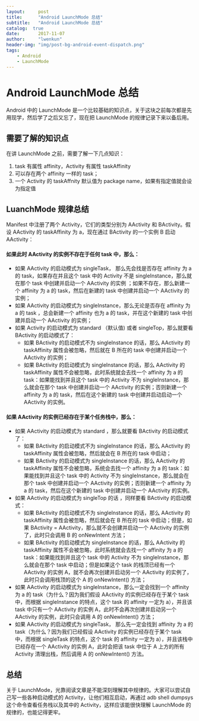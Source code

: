 ```yaml
---
layout:     post
title:      "Android LaunchMode 总结"
subtitle:   "Android LaunchMode 总结"
catalog:  true
date:       2017-11-07
author:     "lwenkun"
header-img: "img/post-bg-android-event-dispatch.png" 
tags:
    - Android
    - LaunchMode
---
```


# Android LaunchMode 总结
Android 中的 LaunchMode 是一个比较基础的知识点，关于这块之前每次都是先用现学，然后学了之后又忘了，现在把 LaunchMode 的规律记录下来以备后用。

## 需要了解的知识点
在讲 LaunchMode 之前，需要了解一下几点知识：

1. task 有属性 affinity，Activity 有属性 taskAffinity
2. 可以存在两个 affinity 一样的 task；
3. 一个 Activity 的 taskAffnity 默认值为 package name，如果有指定值就会设为指定值
<!-- more -->
## LuanchMode 规律总结

Manifest 中注册了两个 Activity，它们的类型分别为 AActivity 和 BActivity。假设 AActivity 的 taskAffinity 为 a，现在通过 BActivity 的一个实例 B 启动 AActivity：

#### 如果此时 AActivity 的实例不存在于任何 task 中，那么：

- 如果  AActivity 的启动模式为 singleTask， 那么先会找是否存在 affinity 为 a 的 task，如果存在并且这个 task 中的 Activity 不是 singleInstance，那么就在那个 task 中创建并启动一个 AActivity 的实例 ；如果不存在，那么新建一个 affinity 为 a  的 task，然后在新建的 task 中创建并启动一个 AActivity 的实例；
- 如果 AActivity 的启动模式为 singleInstance，那么无论是否存在 affinity 为 a 的 task ，总会新建一个 affinity 也为 a 的 task，并在这个新建的 task 中创建并启动一个 AActivity 的实例；
- 如果 Activity 的启动模式为 standard （默认值) 或者 singleTop，那么就要看 BActivity 的启动模式了：
   - 如果 BActivity 的启动模式不为 singleInstance 的话，那么  AActivity  的 taskAffinity 属性会被忽略，然后就在 B 所在的 task 中创建并启动一个 AActivity 的实例；
   - 如果  BActivity 的启动模式为 singleInstance 的话，那么 AActivity 的 taskAffinity 属性不会被忽略，此时系统就会去找一个 affinity 为 a 的 task：如果能找到并且这个 task 中的 Activity 不为 singleInstance，那么就会在那个 task 中创建并启动一个 AActivity 的实例；否则新建一个 affinity 为 a 的 task，然后在这个新建的 task 中创建并启动启动一个 AActivity 的实例。

#### 如果 AActivity 的实例已经存在于某个任务栈中，那么：

- 如果 AActivity 的启动模式为 standard ，那么就要看 BActivity 的启动模式了：
   - 如果 BActivity 的启动模式不为 singleInstance 的话，那么  AActivity  的 taskAffinity 属性会被忽略，然后就会在 B 所在的 task 中启动；
   - 如果  BActivity 的启动模式为 singleInstance 的话，那么 AActivity 的 taskAffinity 属性不会被忽略，系统会去找一个 affinity 为 a 的 task：如果能找到并且这个 task 中的 Activity 不为 singleInstance，那么就会在那个 task 中创建并启动一个 AActivity 的实例；否则新建一个 affinity 为 a 的 task，然后在这个新建的 task 中创建并启动一个  AActivity 的实例。
- 如果 AActivity 的启动模式为 singleTop 的话 ，同样要看 BActivity 的启动模式：
   - 如果 BActivity 的启动模式不为 singleInstance 的话，那么  AActivity  的 taskAffinity 属性会被忽略，然后就会在  B 所在的 task 中启动；但是，如果 BActivity = AActivity，那么就不会创建并启动一个 AActivity 的实例了，此时只会调用 B 的 onNewIntent 方法；
   - 如果 BActivity 的启动模式为 singleInstance 的话，那么 AActivity 的 taskAffinity 属性不会被忽略，此时系统就会去找一个 affinity 为 a 的 task：如果能找到并且这个 task 中的 Activity 不为 singleInstance，那么就会在那个 task 中启动；但是如果这个 task 的栈顶已经有一个 AActivity 的实例 A，就不会再次创建并启动另一个 AActivity 的实例了，此时只会调用栈顶的这个 A 的 onNewIntent() 方法；
- 如果 AActivity 的启动模式为 singleInstance，那么一定会找到一个 affinity 为 a 的 task（为什么？因为我们假设 AActivity 的实例已经存在于某个 task 中，而根据 singleInstance 的特点，这个 task 的 affinity 一定为 a），并且该 task 中只有一个 AActivity 的实例 A，此时不会再次创建并启动另一个 AActivity 的实例，此时只会调用  A 的 onNewIntent() 方法；
- 如果  AActivity 的启动模式为 singleTask， 那么先一定会找到 affinity 为 a 的 task（为什么？因为我们已经假设 AActivity 的实例已经存在于某个 task 中，而根据 singleTask 的特点，这个 task 的 affinity 一定为 a），并且该栈中已经存在一个 AActivity 的实例 A，此时会把该 task 中位于 A 上方的所有 Activity 清理出栈，然后调用 A  的 onNewIntent() 方法。

## 总结
关于 LaunchMode，光靠阅读文章是不能深刻理解其中规律的。大家可以尝试自己写一些各种启动模式的 Activity，让他们相互启动，再通过 adb shell dumpsys 这个命令查看任务栈以及其中的 Activity，这样应该能很快理解 LaunchMode 的规律的，也能记得更牢。
